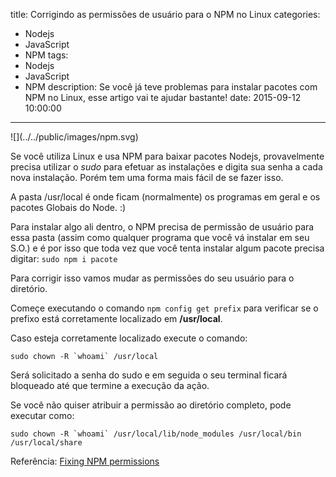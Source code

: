 title: Corrigindo as permissões de usuário para o NPM no Linux
categories:
  - Nodejs
  - JavaScript
  - NPM
tags:
  - Nodejs
  - JavaScript
  - NPM
description: Se você já teve problemas para instalar pacotes com NPM no Linux, esse artigo vai te ajudar bastante!
date: 2015-09-12 10:00:00
---
<div class="shared-img">
![](../../public/images/npm.svg)
</div>

Se você utiliza Linux e usa NPM para baixar pacotes Nodejs, provavelmente precisa utilizar o *sudo* para efetuar as instalações e digita sua senha a cada nova instalação. Porém tem uma forma mais fácil de se fazer isso. <!--more-->

A pasta /usr/local é onde ficam (normalmente) os programas em geral e os pacotes Globais do Node. :)

Para instalar algo ali dentro, o NPM precisa de permissão de usuário para essa pasta (assim como qualquer programa que você vá instalar em seu S.O.) e é por isso que toda vez que você tenta instalar algum pacote precisa digitar: `sudo npm i pacote`

Para corrigir isso vamos mudar as permissões do seu usuário para o diretório.

Começe executando o comando `npm config get prefix` para verificar se o prefixo está corretamente localizado em **/usr/local**.

Caso esteja corretamente localizado execute o comando:

```
sudo chown -R `whoami` /usr/local
```

Será solicitado a senha do sudo e em seguida o seu terminal ficará bloqueado até que termine a execução da ação.

Se você não quiser atribuir a permissão ao diretório completo, pode executar como:

```
sudo chown -R `whoami` /usr/local/lib/node_modules /usr/local/bin /usr/local/share
```

Referência: [Fixing NPM permissions](https://docs.npmjs.com/getting-started/fixing-npm-permissions "Fixing NPM permissions - npmjs.com")
